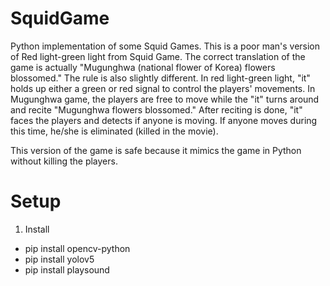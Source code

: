 # SquidGame
Python implementation of some Squid Games.
This is a poor man's version of Red light-green light from Squid Game.
The correct translation of the game is actually "Mugunghwa (national flower of Korea)
flowers blossomed." The rule is also slightly different.
In red light-green light, "it" holds up either a green or red signal to control the players' movements.
In Mugunghwa game, the players are free to move while the "it" turns around and recite
"Mugunghwa flowers blossomed." After reciting is done, "it" faces the players and detects if anyone is moving.
If anyone moves during this time, he/she is eliminated (killed in the movie).

This version of the game is safe because it mimics the game in Python 
without killing the players.


# Setup
1. Install
- pip install opencv-python
- pip install yolov5
- pip install playsound
